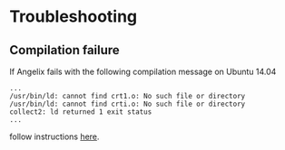 # Troubleshooting #

## Compilation failure ##

If Angelix fails with the following compilation message on Ubuntu 14.04

    ...
    /usr/bin/ld: cannot find crt1.o: No such file or directory
    /usr/bin/ld: cannot find crti.o: No such file or directory
    collect2: ld returned 1 exit status
    ...

follow instructions [here](https://stackoverflow.com/questions/6329887/compiling-problems-cannot-find-crt1-o). 
